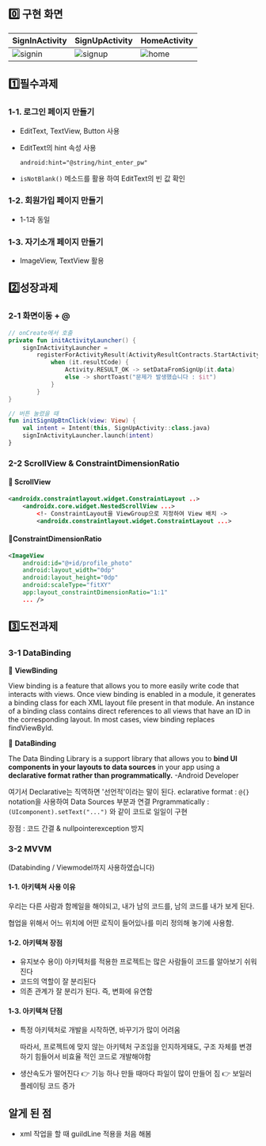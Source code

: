 ## 0️⃣ 구현 화면

| SignInActivity                                               | SignUpActivity                                               | HomeActivity                                                 |
| ------------------------------------------------------------ | ------------------------------------------------------------ | ------------------------------------------------------------ |
| ![signin](https://user-images.githubusercontent.com/59546818/162624695-b8248387-283d-4f92-b6be-8be5279cd56d.gif) | ![signup](https://user-images.githubusercontent.com/59546818/162624692-f82ec3f5-7539-4955-be32-b31a4534bd12.gif) | ![home](https://user-images.githubusercontent.com/59546818/162624696-97f2ec1c-0ecf-432b-bcf8-a353d417e85d.gif) |





## 1️⃣필수과제

### 1-1. 로그인 페이지 만들기

- EditText, TextView, Button 사용

- EditText의 hint 속성 사용

  ```
  android:hint="@string/hint_enter_pw"
  ```

- `isNotBlank()` 메소드를 활용 하여 EditText의 빈 값 확인

### 1-2. 회원가입 페이지 만들기

- 1-1과 동일

### 1-3. 자기소개 페이지 만들기

- ImageView, TextView 활용



## 2️⃣성장과제

### 2-1 화면이동 + @

```kotlin
// onCreate에서 호출
private fun initActivityLauncher() {
    signInActivityLauncher =
        registerForActivityResult(ActivityResultContracts.StartActivityForResult()) {
            when (it.resultCode) {
                Activity.RESULT_OK -> setDataFromSignUp(it.data)
                else -> shortToast("문제가 발생했습니다 : $it")
            }
        }
}

// 버튼 눌렸을 때
fun initSignUpBtnClick(view: View) {
    val intent = Intent(this, SignUpActivity::class.java)
    signInActivityLauncher.launch(intent)
}
```

### 2-2 ScrollView & ConstraintDimensionRatio

#### 📌 ScrollView

```xml
<androidx.constraintlayout.widget.ConstraintLayout ..>
    <androidx.core.widget.NestedScrollView ...>
		<!- ConstraintLayout을 ViewGroup으로 지정하여 View 배치 ->
        <androidx.constraintlayout.widget.ConstraintLayout ...>
```

#### 📌ConstraintDimensionRatio

```xml
<ImageView
    android:id="@+id/profile_photo"
    android:layout_width="0dp"
    android:layout_height="0dp"
    android:scaleType="fitXY"
    app:layout_constraintDimensionRatio="1:1"
    ... />
```







## 3️⃣도전과제

### 3-1 DataBinding

📝 **ViewBinding**

View binding is a feature that allows you to more easily write code that interacts with views. Once view binding is enabled in a module, it generates a binding class for each XML layout file present in that module. An instance of a binding class contains direct references to all views that have an ID in the corresponding layout.
In most cases, view binding replaces findViewById.


📝 **DataBinding**

The Data Binding Library is a support library that allows you to **bind UI components in your layouts to data sources** in your app using a **declarative format rather than programmatically.** -Android Developer


여기서 Declarative는 직역하면 '선언적'이라는 말이 된다.
eclarative format : `@{}` notation을 사용하여 Data Sources 부분과 연결
Prgrammatically : `(UIcomponent).setText("...")` 와 같이 코드로 일일이 구현

장점 : 코드 간결 & nullpointerexception 방지



### 3-2 MVVM 

(Databinding / Viewmodel까지 사용하였습니다)

#### 1-1. 아키텍쳐 사용 이유

우리는 다른 사람과 함께일을 해야되고, 내가 남의 코드를, 남의 코드를 내가 보게 된다.

협업을 위해서 어느 위치에 어떤 로직이 들어있나를 미리 정의해 놓기에 사용함.

#### 1-2. 아키텍쳐 장점

- 유지보수 용이) 아키텍처를 적용한 프로젝트는 많은 사람들이 코드를 알아보기 쉬워진다
- 코드의 역할이 잘 분리된다
- 의존 관계가 잘 분리가 된다. 즉, 변화에 유연함

#### 1-3. 아키텍쳐 단점

- 특정 아키텍처로 개발을 시작하면, 바꾸기가 많이 어려움

  따라서, 프로젝트에 맞지 않는 아키텍처 구조임을 인지하게돼도, 구조 자체를 변경하기 힘들어서 비효율 적인 코드로 개발해야함

- 생산속도가 떨어진다 👉 기능 하나 만들 때마다 파일이 많이 만들어 짐 👉 보일러플레이팅 코드 증가


## 알게 된 점
- xml 작업을 할 때 guildLine 적용을 처음 해봄

